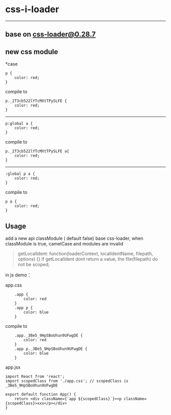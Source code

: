 # css-i-loader

---
base on css-loader@0.28.7
---

## new css module

*case

```
p {
    color: red;
}
```

compile to

```
p._2T3cb522lYTcMXtTPySLFE {
    color: red;
}
```
---

```
p:global a {
    color: red;
}
```
compile to

```
p._2T3cb522lYTcMXtTPySLFE a{
    color: red;
}
```
---

```
:global p a {
    color: red;
}
```
compile to

```
p a {
    color: red;
}
```

## Usage

add a new api classModule ( default false) base css-loader,
when classModule is true, camelCase and modules are invalid

>getLocalIdent: function(loaderContext, localIdentName, filepath, options) {}
if getLocalIdent dont return a value, the file(filepath) do not be scoped;


in js demo：

app.css
```
	.app {
		color: red
	}
	.app p {
		color: blue
	}
```

compile to
```
	.app._3Be5_9HpSBoUhun9UFwgDE {
		color: red
	}
	.app p._3Be5_9HpSBoUhun9UFwgDE {
		color: blue
	}
```

app.jsx

```
import React from 'react';
import scopedClass from './app.css'; // scopedClass is _3Be5_9HpSBoUhun9UFwgDE

export default function App() {
	return <div className={`app ${scopedClass}`}><p className={scopedClass}>xxx</p></div>
}
```